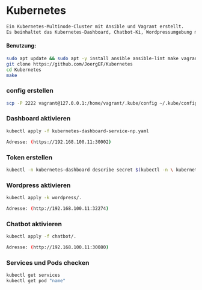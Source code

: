 # Kubernetes

```bash
Ein Kubernetes-Multinode-Cluster mit Ansible und Vagrant erstellt.
Es beinhaltet das Kubernetes-Dashboard, Chatbot-Ki, Wordpressumgebung mit MySQL Datenbank.
```

#### Benutzung:

```bash
sudo apt update && sudo apt -y install ansible ansible-lint make vagrant git
git clone https://github.com/JoergEF/Kubernetes
cd Kubernetes
make
```

### config erstellen

```bash
scp -P 2222 vagrant@127.0.0.1:/home/vagrant/.kube/config ~/.kube/config
```

### Dashboard aktivieren
```bash
kubectl apply -f kubernetes-dashboard-service-np.yaml
```
```bash
Adresse: (https://192.168.100.11:30002)
```

### Token erstellen
```bash
kubectl -n kubernetes-dashboard describe secret $(kubectl -n \ kubernetes-dashboard get secret | grep admin-user | awk '{print $1}')
```

### Wordpress aktivieren
```bash
kubectl apply -k wordpress/.
```
```bash
Adresse: (http://192.168.100.11:32274)
```

### Chatbot aktivieren 
```bash
kubectl apply -f chatbot/.
```
```bash
Adresse: (http://192.168.100.11:30080)
```

### Services und Pods checken
```bash
kubectl get services
kubectl get pod "name"
```
